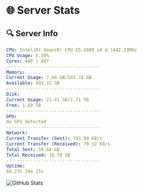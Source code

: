 # 🌐 Server Stats
## 🔍 Server Info
```yaml
CPU: Intel(R) Xeon(R) CPU E5-2699 v4 @ 1442.33MHz
CPU Usage: 6.30%
Cores: 44P | 88T
-----------------------------------
Memory:
Current Usage: 7.08 GB/503.74 GB
Available: 493.32 GB
-----------------------------------
Disk:
Current Usage: 21.41 GB/1.71 TB
Free: 1.60 TB
-----------------------------------
GPU:
No GPU detected
-----------------------------------
Network:
Current Transfer (Sent): 793.99 KB/s
Current Transfer (Received): 70.12 KB/s
Total Sent: 59.64 GB
Total Received: 16.70 GB
-----------------------------------
Uptime:
0d 23h 24m 15s
```
![GitHub Stats](https://img.shields.io/badge/Updated-2025-04-20_16:33:03-blue)